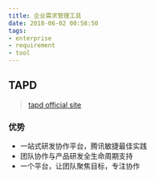 ```yaml
---
title: 企业需求管理工具
date: 2018-06-02 00:58:50
tags:
- enterprise
- requirement
- tool
---
```


## TAPD

> [tapd official site](https://www.tapd.cn/)

### 优势
- 一站式研发协作平台，腾讯敏捷最佳实践
- 团队协作与产品研发全生命周期支持
- 一个平台，让团队聚焦目标，专注协作

